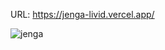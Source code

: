 URL: https://jenga-livid.vercel.app/

![jenga](https://github.com/user-attachments/assets/c819f4b6-79ea-44e1-9039-238bc6a1222a)
